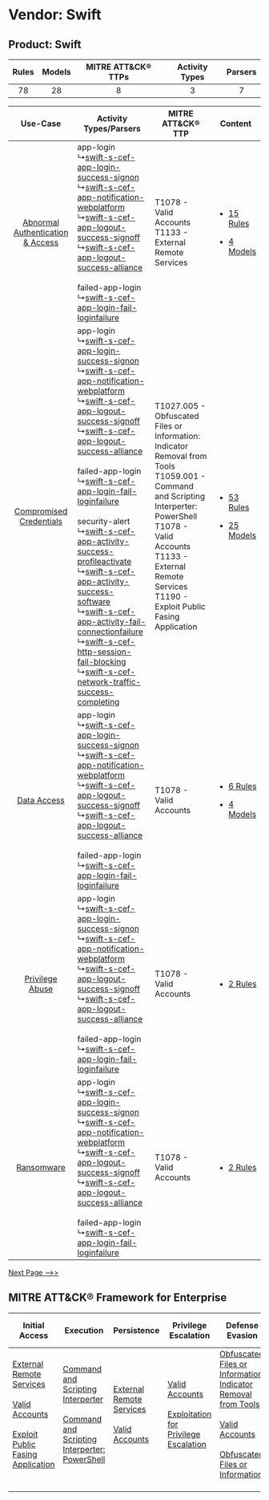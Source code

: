 Vendor: Swift
=============
Product: Swift
--------------
| Rules | Models | MITRE ATT&CK® TTPs | Activity Types | Parsers |
|:-----:|:------:|:------------------:|:--------------:|:-------:|
|  78   |   28   |         8          |       3        |    7    |

|    Use-Case    | Activity Types/Parsers    | MITRE ATT&CK® TTP    | Content    |
|:----:| ---- | ---- | ---- |
| [Abnormal Authentication & Access](../../../UseCases/uc_abnormal_authentication_&_access.md) |  app-login<br> ↳[swift-s-cef-app-login-success-signon](Ps/pC_swiftscefapploginsuccesssignon.md)<br> ↳[swift-s-cef-app-notification-webplatform](Ps/pC_swiftscefappnotificationwebplatform.md)<br> ↳[swift-s-cef-app-logout-success-signoff](Ps/pC_swiftscefapplogoutsuccesssignoff.md)<br> ↳[swift-s-cef-app-logout-success-alliance](Ps/pC_swiftscefapplogoutsuccessalliance.md)<br><br> failed-app-login<br> ↳[swift-s-cef-app-login-fail-loginfailure](Ps/pC_swiftscefapploginfailloginfailure.md)<br>    | T1078 - Valid Accounts<br>T1133 - External Remote Services<br>    | [<ul><li>15 Rules</li></ul><ul><li>4 Models</li></ul>](RM/r_m_swift_swift_Abnormal_Authentication_&_Access.md) |
|          [Compromised Credentials](../../../UseCases/uc_compromised_credentials.md)          |  app-login<br> ↳[swift-s-cef-app-login-success-signon](Ps/pC_swiftscefapploginsuccesssignon.md)<br> ↳[swift-s-cef-app-notification-webplatform](Ps/pC_swiftscefappnotificationwebplatform.md)<br> ↳[swift-s-cef-app-logout-success-signoff](Ps/pC_swiftscefapplogoutsuccesssignoff.md)<br> ↳[swift-s-cef-app-logout-success-alliance](Ps/pC_swiftscefapplogoutsuccessalliance.md)<br><br> failed-app-login<br> ↳[swift-s-cef-app-login-fail-loginfailure](Ps/pC_swiftscefapploginfailloginfailure.md)<br><br> security-alert<br> ↳[swift-s-cef-app-activity-success-profileactivate](Ps/pC_swiftscefappactivitysuccessprofileactivate.md)<br> ↳[swift-s-cef-app-activity-success-software](Ps/pC_swiftscefappactivitysuccesssoftware.md)<br> ↳[swift-s-cef-app-activity-fail-connectionfailure](Ps/pC_swiftscefappactivityfailconnectionfailure.md)<br> ↳[swift-s-cef-http-session-fail-blocking](Ps/pC_swiftscefhttpsessionfailblocking.md)<br> ↳[swift-s-cef-network-traffic-success-completing](Ps/pC_swiftscefnetworktrafficsuccesscompleting.md)<br> | T1027.005 - Obfuscated Files or Information: Indicator Removal from Tools<br>T1059.001 - Command and Scripting Interperter: PowerShell<br>T1078 - Valid Accounts<br>T1133 - External Remote Services<br>T1190 - Exploit Public Fasing Application<br> | [<ul><li>53 Rules</li></ul><ul><li>25 Models</li></ul>](RM/r_m_swift_swift_Compromised_Credentials.md)         |
|    [Data Access](../../../UseCases/uc_data_access.md)    |  app-login<br> ↳[swift-s-cef-app-login-success-signon](Ps/pC_swiftscefapploginsuccesssignon.md)<br> ↳[swift-s-cef-app-notification-webplatform](Ps/pC_swiftscefappnotificationwebplatform.md)<br> ↳[swift-s-cef-app-logout-success-signoff](Ps/pC_swiftscefapplogoutsuccesssignoff.md)<br> ↳[swift-s-cef-app-logout-success-alliance](Ps/pC_swiftscefapplogoutsuccessalliance.md)<br><br> failed-app-login<br> ↳[swift-s-cef-app-login-fail-loginfailure](Ps/pC_swiftscefapploginfailloginfailure.md)<br>    | T1078 - Valid Accounts<br>    | [<ul><li>6 Rules</li></ul><ul><li>4 Models</li></ul>](RM/r_m_swift_swift_Data_Access.md)    |
|    [Privilege Abuse](../../../UseCases/uc_privilege_abuse.md)    |  app-login<br> ↳[swift-s-cef-app-login-success-signon](Ps/pC_swiftscefapploginsuccesssignon.md)<br> ↳[swift-s-cef-app-notification-webplatform](Ps/pC_swiftscefappnotificationwebplatform.md)<br> ↳[swift-s-cef-app-logout-success-signoff](Ps/pC_swiftscefapplogoutsuccesssignoff.md)<br> ↳[swift-s-cef-app-logout-success-alliance](Ps/pC_swiftscefapplogoutsuccessalliance.md)<br><br> failed-app-login<br> ↳[swift-s-cef-app-login-fail-loginfailure](Ps/pC_swiftscefapploginfailloginfailure.md)<br>    | T1078 - Valid Accounts<br>    | [<ul><li>2 Rules</li></ul>](RM/r_m_swift_swift_Privilege_Abuse.md)    |
|    [Ransomware](../../../UseCases/uc_ransomware.md)    |  app-login<br> ↳[swift-s-cef-app-login-success-signon](Ps/pC_swiftscefapploginsuccesssignon.md)<br> ↳[swift-s-cef-app-notification-webplatform](Ps/pC_swiftscefappnotificationwebplatform.md)<br> ↳[swift-s-cef-app-logout-success-signoff](Ps/pC_swiftscefapplogoutsuccesssignoff.md)<br> ↳[swift-s-cef-app-logout-success-alliance](Ps/pC_swiftscefapplogoutsuccessalliance.md)<br><br> failed-app-login<br> ↳[swift-s-cef-app-login-fail-loginfailure](Ps/pC_swiftscefapploginfailloginfailure.md)<br>    | T1078 - Valid Accounts<br>    | [<ul><li>2 Rules</li></ul>](RM/r_m_swift_swift_Ransomware.md)    |
[Next Page -->>](2_ds_swift_swift.md)

MITRE ATT&CK® Framework for Enterprise
--------------------------------------
| Initial Access                                                                                                                                                                                                                         | Execution                                                                                                                                                                                    | Persistence                                                                                                                                      | Privilege Escalation                                                                                                                                          | Defense Evasion                                                                                                                                                                                                                                                               | Credential Access | Discovery | Lateral Movement | Collection | Command and Control                                                                                                                       | Exfiltration | Impact |
| -------------------------------------------------------------------------------------------------------------------------------------------------------------------------------------------------------------------------------------- | -------------------------------------------------------------------------------------------------------------------------------------------------------------------------------------------- | ------------------------------------------------------------------------------------------------------------------------------------------------ | ------------------------------------------------------------------------------------------------------------------------------------------------------------- | ----------------------------------------------------------------------------------------------------------------------------------------------------------------------------------------------------------------------------------------------------------------------------- | ----------------- | --------- | ---------------- | ---------- | ----------------------------------------------------------------------------------------------------------------------------------------- | ------------ | ------ |
| [External Remote Services](https://attack.mitre.org/techniques/T1133)<br><br>[Valid Accounts](https://attack.mitre.org/techniques/T1078)<br><br>[Exploit Public Fasing Application](https://attack.mitre.org/techniques/T1190)<br><br> | [Command and Scripting Interperter](https://attack.mitre.org/techniques/T1059)<br><br>[Command and Scripting Interperter: PowerShell](https://attack.mitre.org/techniques/T1059/001)<br><br> | [External Remote Services](https://attack.mitre.org/techniques/T1133)<br><br>[Valid Accounts](https://attack.mitre.org/techniques/T1078)<br><br> | [Valid Accounts](https://attack.mitre.org/techniques/T1078)<br><br>[Exploitation for Privilege Escalation](https://attack.mitre.org/techniques/T1068)<br><br> | [Obfuscated Files or Information: Indicator Removal from Tools](https://attack.mitre.org/techniques/T1027/005)<br><br>[Valid Accounts](https://attack.mitre.org/techniques/T1078)<br><br>[Obfuscated Files or Information](https://attack.mitre.org/techniques/T1027)<br><br> |                   |           |                  |            | [Proxy: Multi-hop Proxy](https://attack.mitre.org/techniques/T1090/003)<br><br>[Proxy](https://attack.mitre.org/techniques/T1090)<br><br> |              |        |